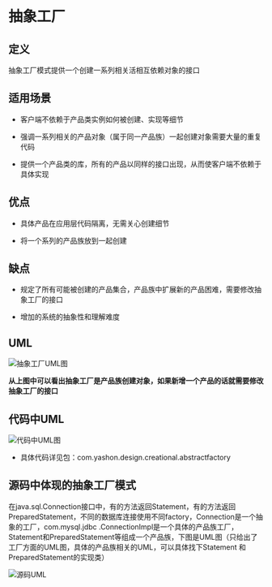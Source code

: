 # 抽象工厂

## 定义

抽象工厂模式提供一个创建一系列相关活相互依赖对象的接口

## 适用场景

* 客户端不依赖于产品类实例如何被创建、实现等细节

* 强调一系列相关的产品对象（属于同一产品族）一起创建对象需要大量的重复代码

* 提供一个产品类的库，所有的产品以同样的接口出现，从而使客户端不依赖于具体实现

## 优点

* 具体产品在应用层代码隔离，无需关心创建细节

* 将一个系列的产品族放到一起创建

## 缺点

 * 规定了所有可能被创建的产品集合，产品族中扩展新的产品困难，需要修改抽象工厂的接口
 
 * 增加的系统的抽象性和理解难度 
 
## UML
![抽象工厂UML图](https://ws1.sinaimg.cn/large/7ebba446ly1fymu1fgn0uj21i60z477d.jpg)

**从上图中可以看出抽象工厂是产品族创建对象，如果新增一个产品的话就需要修改抽象工厂的接口**

## 代码中UML

![代码中UML图](https://ws1.sinaimg.cn/large/7ebba446gy1fyng29luoyj2252112ahj.jpg)

* 具体代码详见包：com.yashon.design.creational.abstractfactory

## 源码中体现的抽象工厂模式

在java.sql.Connection接口中，有的方法返回Statement，有的方法返回PreparedStatement，不同的数据库连接使用不同factory，Connection是一个抽象的工厂，com.mysql.jdbc
.ConnectionImpl是一个具体的产品族工厂，Statement和PreparedStatement等组成一个产品族，下图是UML图（只给出了工厂方面的UML图，具体的产品族相关的UML，可以具体找下Statement
和PreparedStatement的实现类）

![源码UML](https://ws1.sinaimg.cn/large/7ebba446ly1fyo190lnwmj21440pw40p.jpg)
